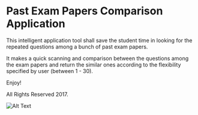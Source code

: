 # Past Exam Papers Comparison Application

This intelligent application tool shall save the student time in looking for the repeated questions among a bunch of past exam papers. 

It makes a quick scanning and comparison between the questions among the exam papers and return the similar ones according to the flexibility specified by user (between 1 - 30).

Enjoy!

All Rights Reserved 2017.

![Alt Text](https://github.com/John-Almardeny/Exam-Papers-Comparison/blob/master/exam_papers_comparison.gif?raw=true)
